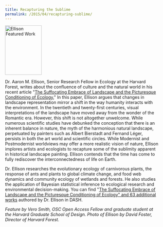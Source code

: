 ```yaml
---
title: Recapturing the Sublime
permalink: /2015/04/recapturing-sublime/
---
```

<img src="{{site.baseurl}}/assets/img/EllisonFeaturedWorks.jpg" alt="Ellison Featured Work" width="120" height="162" class="floatleft">

Dr. Aaron M. Ellison, Senior Research Fellow in Ecology at the Harvard Forest, writes about the confluence of culture and the natural world in his recent article "[The Suffocating Embrace of Landscape and the Picturesque Conditioning of Ecology.](http://dash.harvard.edu/handle/1/11315411)" In this paper, Ellison argues that changes in landscape representation mirror a shift in the way humanity interacts with the environment. In the twentieth and twenty-first centuries, visual interpretations of the landscape have moved away from the wonder of the Romantic era. However, this shift is not altogether unwelcome. While numerous scientific studies have debunked the conception that there is an inherent balance in nature, the myth of the harmonious natural landscape, perpetuated by painters such as Albert Bierstadt and Fernand Léger, persists in both the art world and scientific circles. While Modernist and Postmodernist worldviews may offer a more realistic vision of nature, Ellison implores artists and ecologists to recapture some of the sublimity apparent in historical landscape painting. Ellison contends that the time has come to fully rediscover the interconnectedness of life on Earth.  

Dr. Ellison researches the evolutionary ecology of carnivorous plants, the response of ants and plants to global climate change, and food web dynamics and community ecology of wetlands and forests. He also studies the application of Bayesian statistical inference to ecological research and environmental decision-making. You can find "[The Suffocating Embrace of Landscape and the Picturesque Conditioning of Ecology" and 63 additional works](http://dash.harvard.edu/browse?type=harvardAuthor&authority=58f2a5e925e75c6e0d0c512e5f0fd24e) authored by Dr. Ellison in DASH. 

_Feature by Vero Smith, OSC Open Access Fellow and graduate student at the Harvard Graduate School of Design.  Photo of Ellison by David Foster, Director of Harvard Forest._
